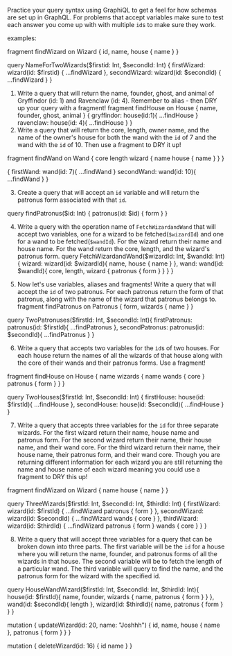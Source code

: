 Practice your query syntax using GraphiQL to get a feel for how schemas are set up in GraphQL. For problems that accept variables make sure to test each answer you come up with with multiple `id`s to make sure they work.

examples:

fragment findWizard on Wizard {
  id,
  name,
  house {
    name
  }
}

query NameForTwoWizards($firstid: Int, $secondId: Int) {
  firstWizard: wizard(id: $firstid) {
    ...findWizard
  },
  secondWizard: wizard(id: $secondId) {
    ...findWizard
  }
}

1. Write a query that will return the name, founder, ghost, and animal of Gryffindor (id: 1) and Ravenclaw (id: 4). Remember to alias - then DRY up your query with a fragment!
fragment findHouse on House {
  name, 
  founder,
  ghost,
  animal
}
{
  gryffindor: house(id:1){
    ...findHouse
  }
  ravenclaw: house(id: 4){
    ...findHouse
  }
}
2. Write a query that will return the core, length, owner name, and the name of the owner's house for both the wand with the `id` of 7 and the wand with the `id` of 10. Then use a fragment to DRY it up!

fragment findWand on Wand {
  core
  length
  wizard {
    name
    house {
      name
    }
  }
}

{
  firstWand: wand(id: 7){
    ...findWand
  }
  secondWand: wand(id: 10){
    ...findWand
  }
}

3. Create a query that will accept an `id` variable and will return the patronus form associated with that `id`.

query findPatronus($id: Int) {
  patronus(id: $id) {
    form
  }
}

4. Write a query with the operation name of `FetchWizardandWand` that will accept two variables, one for a wizard to be fetched(`$wizardId`) and one for a wand to be fetched(`$wandId`). For the wizard return their name and house name. For the wand return the core, length, and the wizard's patronus form.
query FetchWizardandWand($wizardId: Int, $wandId: Int){
  wizard: wizard(id: $wizardId){
    name,
    house {
      name
    }
  },
  wand: wand(id: $wandId){
    core,
    length,
    wizard {
      patronus {
        form
      }
    }
  } 
}

5. Now let's use variables, aliases and fragments! Write a query that will accept the `id` of two patronus. For each patronus return the form of that patronus, along with the name of the wizard that patronus belongs to.
fragment findPatronus on Patronus {
  form,
  wizards {
    name
  }
}

query TwoPatronuses($firstId: Int, $secondId: Int){
  firstPatronus: patronus(id: $firstId){
    ...findPatronus 
  },
  secondPatronus: patronus(id: $secondId){
    ...findPatronus
  }
}

6. Write a query that accepts two variables for the `id`s of two houses. For each house return the names of all the wizards of that house along with the core of their wands and their patronus forms. Use a fragment!

fragment findHouse on House {
  name
  wizards {
    name
    wands {
      core
    }
    patronus {
      form
    }
  }
}

query TwoHouses($firstId: Int, $secondId: Int) {
  firstHouse: house(id: $firstId){
    ...findHouse
  },
  secondHouse: house(id: $secondId){
    ...findHouse
  }
}

7. Write a query that accepts three variables for the `id` for three separate wizards. For the first wizard return their name, house name and patronus form. For the second wizard return their name, their house name, and their wand core. For the third wizard return their name, their house name, their patronus form, and their wand core. Though you are returning different information for each wizard you are still returning the name and house name of each wizard meaning you could use a fragment to DRY this up!

fragment findWizard on Wizard {
  name
  house {
    name
  }
}

query ThreeWizards($firstId: Int, $secondId: Int, $thirdId: Int) {
  firstWizard: wizard(id: $firstId) {
    ...findWizard
    patronus {
      form
    }
  },
  secondWizard: wizard(id: $secondId) {
    ...findWizard
    wands {
      core
    }
  },
  thirdWizard: wizard(id: $thirdId) {
    ...findWizard
    patronus {
      form
    }
    wands {
      core
    }
  }
}

8. Write a query that will accept three variables for a query that can be broken down into three parts. The first variable will be the `id` for a house where you will return the name, founder, and patronus forms of all the wizards in that house. The second variable will be to fetch the length of a particular wand. The third variable will query to find the name, and the patronus form for the wizard with the specified id.

query HouseWandWizard($firstId: Int, $secondId: Int, $thirdId: Int){
  house(id: $firstId){
    name, 
    founder,
    wizards {
      name,
      patronus {
        form
      }
    }
  },
  wand(id: $secondId){
    length
  },
  wizard(id: $thirdId){
    name,
    patronus {
      form
    }
  }
}



mutation {
  updateWizard(id: 20, name: "Joshhh") {
    id,
    name,
    house {
      name
    },
    patronus {
      form
    }
  }
}

mutation {
  deleteWizard(id: 16) {
    id
    name
  }
}